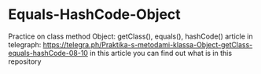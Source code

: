 # Equals-HashCode-Object
 Practice on class method Object: getClass(), equals(), hashCode()
article in telegraph: https://telegra.ph/Praktika-s-metodami-klassa-Object-getClass-equals-hashCode-08-10
in this article you can find out what is in this repository
